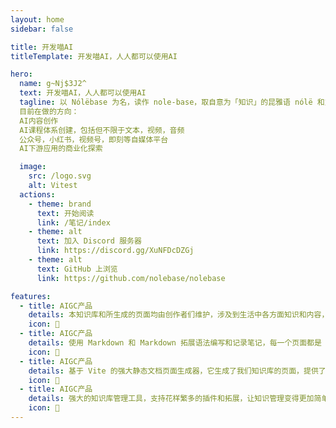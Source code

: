 ```yaml
---
layout: home
sidebar: false

title: 开发喵AI
titleTemplate: 开发喵AI，人人都可以使用AI

hero:
  name: g~Nj$3J2^
  text: 开发喵AI，人人都可以使用AI
  tagline: 以 Nólëbase 为名，读作 nole-base，取自意为「知识」的昆雅语 nólë 和意为「基础」的英文 base，即「知识库」
  目前在做的方向：
  AI内容创作
  AI课程体系创建，包括但不限于文本，视频，音频
  公众号，小红书，视频号，即刻等自媒体平台
  AI下游应用的商业化探索

  image:
    src: /logo.svg
    alt: Vitest
  actions:
    - theme: brand
      text: 开始阅读
      link: /笔记/index
    - theme: alt
      text: 加入 Discord 服务器
      link: https://discord.gg/XuNFDcDZGj
    - theme: alt
      text: GitHub 上浏览
      link: https://github.com/nolebase/nolebase

features:
  - title: AIGC产品
    details: 本知识库和所生成的页面均由创作者们维护，涉及到生活中各方面知识和内容，也不乏我们的回忆和畅想。<a href='http://kaifamiao.dev'>kaifamiao</a>
    icon: 🤖
  - title: AIGC产品
    details: 使用 Markdown 和 Markdown 拓展语法编写和记录笔记，每一个页面都是 Markdown 文件。
    icon: 🤖
  - title: AIGC产品
    details: 基于 Vite 的强大静态文档页面生成器，它生成了我们知识库的页面，提供了简单易用的主题和工具。
    icon: 🚀
  - title: AIGC产品
    details: 强大的知识库管理工具，支持花样繁多的插件和拓展，让知识管理变得更加简单。
    icon: 🤖
---
```


<HomePage />

